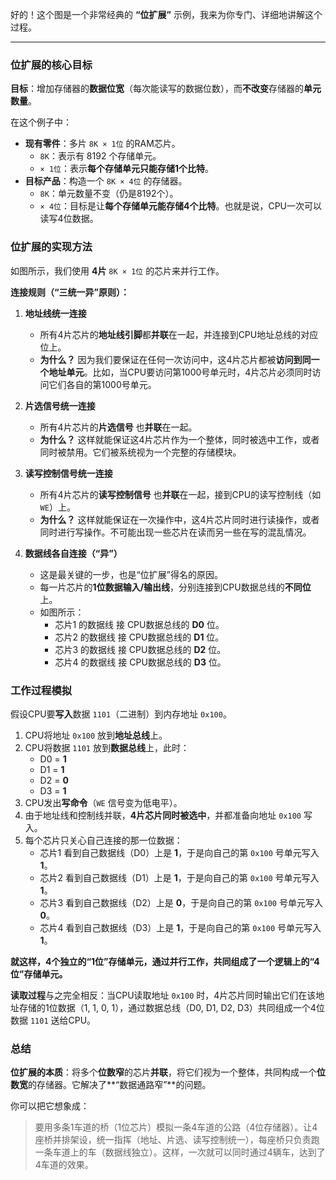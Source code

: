 好的！这个图是一个非常经典的 **“位扩展”** 示例，我来为你专门、详细地讲解这个过程。

---

### 位扩展的核心目标

**目标**：增加存储器的**数据位宽**（每次能读写的数据位数），而**不改变**存储器的**单元数量**。

在这个例子中：
*   **现有零件**：多片 `8K × 1位` 的RAM芯片。
    *   `8K`：表示有 8192 个存储单元。
    *   `× 1位`：表示**每个存储单元只能存储1个比特**。
*   **目标产品**：构造一个 `8K × 4位` 的存储器。
    *   `8K`：单元数量不变（仍是8192个）。
    *   `× 4位`：目标是让**每个存储单元能存储4个比特**。也就是说，CPU一次可以读写4位数据。

### 位扩展的实现方法

如图所示，我们使用 **4片** `8K × 1位` 的芯片来并行工作。

**连接规则（“三统一异”原则）：**

1.  **地址线统一连接**
    *   所有4片芯片的**地址线引脚**都**并联**在一起，并连接到CPU地址总线的对应位上。
    *   **为什么？** 因为我们要保证在任何一次访问中，这4片芯片都被**访问到同一个地址单元**。比如，当CPU要访问第1000号单元时，4片芯片必须同时访问它们各自的第1000号单元。

2.  **片选信号统一连接**
    *   所有4片芯片的**片选信号** 也**并联**在一起。
    *   **为什么？** 这样就能保证这4片芯片作为一个整体，同时被选中工作，或者同时被禁用。它们被系统视为一个完整的存储模块。

3.  **读写控制信号统一连接**
    *   所有4片芯片的**读写控制信号** 也**并联**在一起，接到CPU的读写控制线（如 `WE`）上。
    *   **为什么？** 这样就能保证在一次操作中，这4片芯片同时进行读操作，或者同时进行写操作。不可能出现一些芯片在读而另一些在写的混乱情况。

4.  **数据线各自连接（“异”）**
    *   这是最关键的一步，也是“位扩展”得名的原因。
    *   每一片芯片的**1位数据输入/输出线**，分别连接到CPU数据总线的**不同位**上。
    *   如图所示：
        *   芯片1 的数据线 接 CPU数据总线的 **D0** 位。
        *   芯片2 的数据线 接 CPU数据总线的 **D1** 位。
        *   芯片3 的数据线 接 CPU数据总线的 **D2** 位。
        *   芯片4 的数据线 接 CPU数据总线的 **D3** 位。

### 工作过程模拟

假设CPU要**写入**数据 `1101`（二进制）到内存地址 `0x100`。

1.  CPU将地址 `0x100` 放到**地址总线**上。
2.  CPU将数据 `1101` 放到**数据总线**上，此时：
    *   D0 = **1**
    *   D1 = **1**
    *   D2 = **0**
    *   D3 = **1**
3.  CPU发出**写命令**（`WE` 信号变为低电平）。
4.  由于地址线和控制线并联，**4片芯片同时被选中**，并都准备向地址 `0x100` 写入。
5.  每个芯片只关心自己连接的那一位数据：
    *   芯片1 看到自己数据线（D0）上是 **1**，于是向自己的第 `0x100` 号单元写入 **1**。
    *   芯片2 看到自己数据线（D1）上是 **1**，于是向自己的第 `0x100` 号单元写入 **1**。
    *   芯片3 看到自己数据线（D2）上是 **0**，于是向自己的第 `0x100` 号单元写入 **0**。
    *   芯片4 看到自己数据线（D3）上是 **1**，于是向自己的第 `0x100` 号单元写入 **1**。

**就这样，4个独立的“1位”存储单元，通过并行工作，共同组成了一个逻辑上的“4位”存储单元。**

**读取过程**与之完全相反：当CPU读取地址 `0x100` 时，4片芯片同时输出它们在该地址存储的1位数据（1, 1, 0, 1），通过数据总线（D0, D1, D2, D3）共同组成一个4位数据 `1101` 送给CPU。

### 总结

**位扩展的本质**：将多个**位数窄**的芯片**并联**，将它们视为一个整体，共同构成一个**位数宽**的存储器。它解决了**“数据通路窄”**的问题。

你可以把它想象成：
> 要用多条1车道的桥（1位芯片）模拟一条4车道的公路（4位存储器）。让4座桥并排架设，统一指挥（地址、片选、读写控制统一），每座桥只负责跑一条车道上的车（数据线独立）。这样，一次就可以同时通过4辆车，达到了4车道的效果。